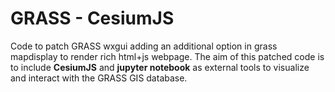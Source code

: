 # GRASS - CesiumJS

Code to patch GRASS wxgui adding an additional option in grass mapdisplay to render rich html+js webpage. 
The aim of this patched code is to include **CesiumJS** and **jupyter notebook** as external tools to visualize and interact with the GRASS GIS database.
